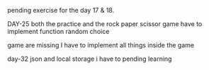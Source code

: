 pending exercise for the day 17 & 18.

DAY-25 both the practice and the rock paper scissor game have to implement function random choice

game are missing I have to implement all things inside the game

day-32 json and local storage i have to pending learning

